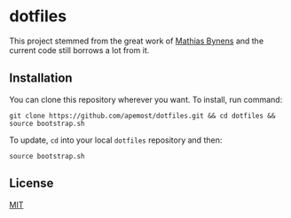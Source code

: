 # dotfiles

This project stemmed from the great work of [Mathias Bynens] and the current code still borrows a lot from it.

## Installation

You can clone this repository wherever you want. To install, run command:

```
git clone https://github.com/apemost/dotfiles.git && cd dotfiles && source bootstrap.sh
```

To update, `cd` into your local `dotfiles` repository and then:

```
source bootstrap.sh
```

## License

[MIT](LICENSE)

[Mathias Bynens]: https://mathiasbynens.be/
